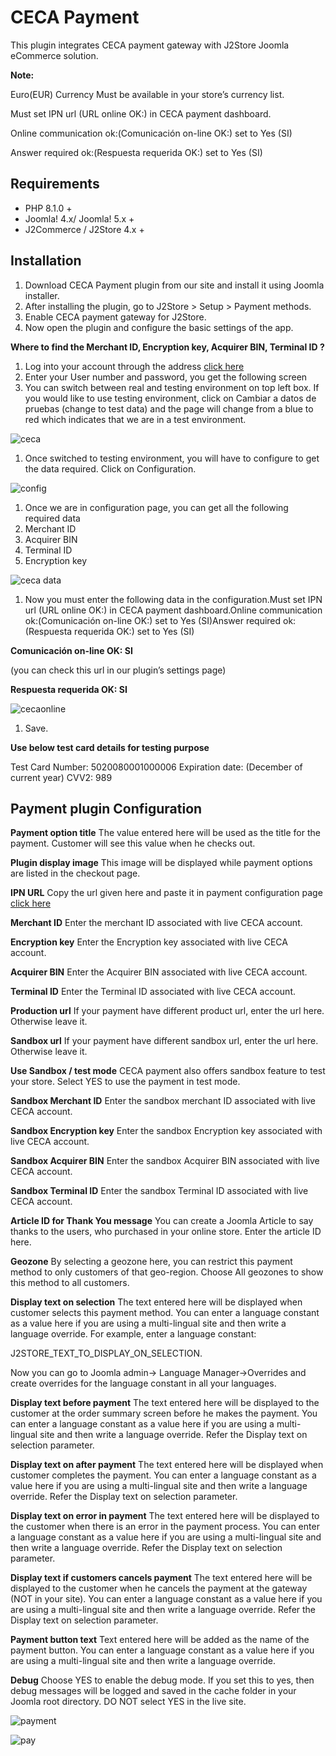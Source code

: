 # CECA Payment

This plugin integrates CECA payment gateway with J2Store Joomla eCommerce solution.

**Note:**

Euro(EUR) Currency Must be available in your store’s currency list.

Must set IPN url (URL online OK:) in CECA payment dashboard.

Online communication ok:(Comunicación on-line OK:) set to Yes (SI)

Answer required ok:(Respuesta requerida OK:) set to Yes (SI)

## Requirements <a href="#requirements" id="requirements"></a>

* PHP 8.1.0 +
* Joomla! 4.x/ Joomla! 5.x +
* J2Commerce / J2Store 4.x +

## Installation <a href="#installation" id="installation"></a>

1. Download CECA Payment plugin from our site and install it using Joomla installer.
2. After installing the plugin, go to J2Store > Setup > Payment methods.
3. Enable CECA payment gateway for J2Store.
4. Now open the plugin and configure the basic settings of the app.

**Where to find the Merchant ID, Encryption key, Acquirer BIN, Terminal ID ?**

1. Log into your account through the address [click here](https://comercios.ceca.es/)
2. Enter your User number and password, you get the following screen
3. You can switch between real and testing environment on top left box. If you would like to use testing environment, click on Cambiar a datos de pruebas (change to test data) and the page will change from a blue to red which indicates that we are in a test environment.

![ceca](https://raw.githubusercontent.com/j2store/doc-images/master/payment-methods/ceca-payment/ceca-switch-envi.png)

1. Once switched to testing environment, you will have to configure to get the data required. Click on Configuration.

![config](https://raw.githubusercontent.com/j2store/doc-images/master/payment-methods/ceca-payment/ceca-config.png)

1. Once we are in configuration page, you can get all the following required data
2. Merchant ID
3. Acquirer BIN
4. Terminal ID
5. Encryption key

![ceca data](https://raw.githubusercontent.com/j2store/doc-images/master/payment-methods/ceca-payment/ceca-req-data.png)

1. Now you must enter the following data in the configuration.Must set IPN url (URL online OK:) in CECA payment dashboard.Online communication ok:(Comunicación on-line OK:) set to Yes (SI)Answer required ok:(Respuesta requerida OK:) set to Yes (SI)

**Comunicación on-line OK: SI**

(you can check this url in our plugin’s settings page)

**Respuesta requerida OK: SI**

![cecaonline](https://raw.githubusercontent.com/j2store/doc-images/master/payment-methods/ceca-payment/ceca-url-online.png)

1. Save.

**Use below test card details for testing purpose**

Test Card Number: 5020080001000006 Expiration date: (December of current year) CVV2: 989

## Payment plugin Configuration <a href="#payment-plugin-configuration" id="payment-plugin-configuration"></a>

**Payment option title** The value entered here will be used as the title for the payment. Customer will see this value when he checks out.

**Plugin display image** This image will be displayed while payment options are listed in the checkout page.

**IPN URL** Copy the url given here and paste it in payment configuration page [click here](https://comercios.ceca.es/)

**Merchant ID** Enter the merchant ID associated with live CECA account.

**Encryption key** Enter the Encryption key associated with live CECA account.

**Acquirer BIN** Enter the Acquirer BIN associated with live CECA account.

**Terminal ID** Enter the Terminal ID associated with live CECA account.

**Production url** If your payment have different product url, enter the url here. Otherwise leave it.

**Sandbox url** If your payment have different sandbox url, enter the url here. Otherwise leave it.

**Use Sandbox / test mode** CECA payment also offers sandbox feature to test your store. Select YES to use the payment in test mode.

**Sandbox Merchant ID** Enter the sandbox merchant ID associated with live CECA account.

**Sandbox Encryption key** Enter the sandbox Encryption key associated with live CECA account.

**Sandbox Acquirer BIN** Enter the sandbox Acquirer BIN associated with live CECA account.

**Sandbox Terminal ID** Enter the sandbox Terminal ID associated with live CECA account.

**Article ID for Thank You message** You can create a Joomla Article to say thanks to the users, who purchased in your online store. Enter the article ID here.

**Geozone** By selecting a geozone here, you can restrict this payment method to only customers of that geo-region. Choose All geozones to show this method to all customers.

**Display text on selection** The text entered here will be displayed when customer selects this payment method. You can enter a language constant as a value here if you are using a multi-lingual site and then write a language override. For example, enter a language constant:

J2STORE\_TEXT\_TO\_DISPLAY\_ON\_SELECTION.

Now you can go to Joomla admin-> Language Manager->Overrides and create overrides for the language constant in all your languages.

**Display text before payment** The text entered here will be displayed to the customer at the order summary screen before he makes the payment. You can enter a language constant as a value here if you are using a multi-lingual site and then write a language override. Refer the Display text on selection parameter.

**Display text on after payment** The text entered here will be displayed when customer completes the payment. You can enter a language constant as a value here if you are using a multi-lingual site and then write a language override. Refer the Display text on selection parameter.

**Display text on error in payment** The text entered here will be displayed to the customer when there is an error in the payment process. You can enter a language constant as a value here if you are using a multi-lingual site and then write a language override. Refer the Display text on selection parameter.

**Display text if customers cancels payment** The text entered here will be displayed to the customer when he cancels the payment at the gateway (NOT in your site). You can enter a language constant as a value here if you are using a multi-lingual site and then write a language override. Refer the Display text on selection parameter.

**Payment button text** Text entered here will be added as the name of the payment button. You can enter a language constant as a value here if you are using a multi-lingual site and then write a language override.

**Debug** Choose YES to enable the debug mode. If you set this to yes, then debug messages will be logged and saved in the cache folder in your Joomla root directory. DO NOT select YES in the live site.

![payment](https://raw.githubusercontent.com/j2store/doc-images/master/payment-methods/ceca-payment/ceca-payment-01.png)

![pay](https://raw.githubusercontent.com/j2store/doc-images/master/payment-methods/ceca-payment/ceca-payment-02.png)
